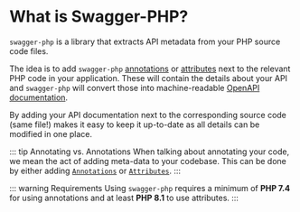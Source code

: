 # What is Swagger-PHP?

`swagger-php` is a library that extracts API metadata from your PHP source code files.

The idea is to add `swagger-php` [annotations](using-annotations.md) or [attributes](using-attributes.md)
next to the relevant PHP code in your application. These will contain the details about your API and
`swagger-php` will convert those into machine-readable [OpenAPI documentation](https://spec.openapis.org/oas/v3.1.0.html).

By adding your API documentation next to the corresponding source code (same file!) makes it easy to keep it up-to-date
as all details can be modified in one place.

::: tip Annotating vs. Annotations
When talking about annotating your code, we mean the act of adding meta-data to your codebase. This can be done by
either adding [`Annotations`](using-annotations.md) or [`Attributes`](using-attributes.md).
:::

::: warning Requirements
Using `swagger-php` requires a minimum of **PHP&nbsp;7.4** for using annotations and
at least **PHP&nbsp;8.1** to use attributes.
:::

